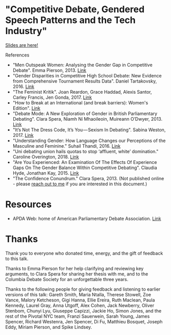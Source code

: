 # "Competitive Debate, Gendered Speech Patterns and the Tech Industry"

[Slides are here!](https://docs.google.com/presentation/d/1detd-49sAcYursxaIfo13EFJh9xY8QjTrQbTsAZCmj8/edit?usp=sharing)

References

* "Men Outspeak Women: Analysing the Gender Gap in Competitive Debate". Emma Pierson, 2013. [Link](http://mdr.monashdebaters.com/volume-11-2013/men-outspeak-women-analysing-the-gender-gap-in-competitive-debate/)
* "Gender Disparities in Competitive High School Debate: New Evidence from Comprehensive Tournament Results Data". Daniel Tartakovsky, 2016. [Link](https://docs.google.com/document/d/1GLOR3w_CdF1otgWRElSTjLlzYId3gbTLB2REiV6ySJU/edit)
* "The Feminist Kritik". Joan Reardon, Grace Haddad, Alexis Santor, Carley Francis, Jen Gonda, 2017. [Link](https://ohiospeaks.net/2017/05/06/the-feminist-kritik/)
* "How to Break at an International (and break barriers): Women's Edition". [Link](https://docs.google.com/document/d/1GLOR3w_CdF1otgWRElSTjLlzYId3gbTLB2REiV6ySJU/edit)
* "Debate Mode: A New Exploration of Gender in British Parliamentary Debating". Clara Spera, Niamh Ní Mhaoileoin, Muireann O’Dwyer, 2013. [Link](http://mdr.monashdebaters.com/volume-11-2013/debate-mode-a-new-exploration-of-gender-in-british-parliamentary-debating/)
* "It’s Not The Dress Code, It’s You — Sexism In Debating". Sabina Weston, 2017. [Link](https://medium.com/@sabinaweston/its-not-the-dress-code-it-s-you-sexism-in-debating-dcccaaf38507)
* "Understanding Gender: How Language Changes our Perceptions of the Masculine and Feminine." Suhail Thandi, 2016. [Link](http://www.foxhedgehog.com/2016/04/understanding-gender-how-language-changes-our-perceptions-of-the-masculine-and-feminine/)
* "Uni debating union hails quotas to stop ‘affluent, white’ domination." Caroline Overington, 2018. [Link](https://www.theaustralian.com.au/news/nation/uni-debating-union-hails-quotas-to-stop-affluent-white-domination/news-story/0c9931cb949dcc7e371fc44b24c1c4f2)
* "Are You Experienced: An Examination Of The Effects Of Experience Gaps On The Gender Balance Within Competitive Debating". Claudia Hyde, Jonathan Kay, 2015. [Link](http://mdr.monashdebaters.com/volume-13-2015/are-you-experienced-an-examination-of-the-effects-of-experience-gaps-on-the-gender-balance-within-competitive-debating/)
* "The Confidence Conundrum." Clara Spera, 2013. (Not published online - please [reach out to me](mailto:yu.denise.d@gmail.com) if you are interested in this document.)

# Resources

* APDA Web: home of American Parliamentary Debate Association. [Link](http://apdaweb.org)

# Thanks

Thank you to everyone who donated time, energy, and the gift of feedback to this talk.

Thanks to Emma Pierson for her help clarifying and reviewing key arguments, to Clara Spera for sharing her thesis with me, and to the Columbia Debate Society for an unforgettable three years.

Thanks to the following people for giving feedback and listening to earlier versions of this talk: Gareth Smith,
Maria Ntalla, Therese Stowell, Zoe Vance, Malory Ketcheson, Gigi Hanna, Ellie Ereira, Ruth Maclean,
Paula Kennedy, Laurel Gray, Anna Utgoff, Alex Cohen, Jack Newberry, Oliver Stenbom, Chunyi Lyu, Giuseppe Capizzi,
Jackie Ho, Simon Jones, and the rest of the Pivotal NYC team,
Franzi Sauerwein, Sarah Young, James Spencer,
Richard Westenra, Jen Spencer, Di Fu, Matthieu Bosquet, Joseph Eddy, Miriam Pierson, and Spike Lindsey.

